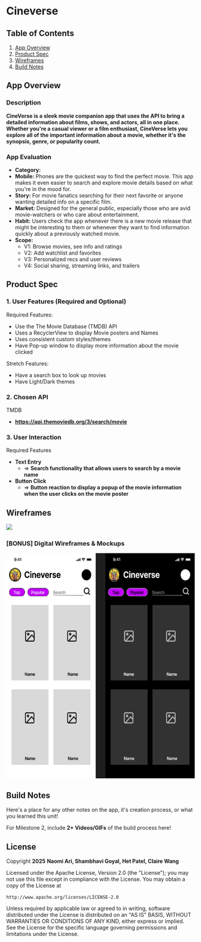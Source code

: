 # **Cineverse**

## Table of Contents

1. [App Overview](#App-Overview)
2. [Product Spec](#Product-Spec)
3. [Wireframes](#Wireframes)
4. [Build Notes](#Build-Notes)

## App Overview

### Description

**CineVerse is a sleek movie companion app that uses the API to bring a detailed information about films, shows, and actors, all in one place. Whether you're a casual viewer or a film enthusiast, CineVerse lets you explore all of the important information about a movie, whether it's the synopsis, genre, or popularity count.**

### App Evaluation

<!-- Evaluation of your app across the following attributes -->

- **Category:**
- **Mobile:** Phones are the quickest way to find the perfect movie. This app makes it even easier to search and explore movie details based on what you're in the mood for.
- **Story:** For movie fanatics searching for their next favorite or anyone wanting detailed info on a specific film.
- **Market:** Designed for the general public, especially those who are avid movie-watchers or who care about entertainment.
- **Habit:** Users check the app whenever there is a new movie release that might be interesting to them or whenever they want to find information quickly about a previously watched movie.
- **Scope:**
    - V1: Browse movies, see info and ratings
    - V2: Add watchlist and favorites
    - V3: Personalized recs and user reviews
    - V4: Social sharing, streaming links, and trailers

## Product Spec

### 1. User Features (Required and Optional)

Required Features:

- Use the The Movie Database (TMDB) API
- Uses a RecyclerView to display Movie posters and Names
- Uses consistent custom styles/themes
- Have Pop-up window to display more information about the movie clicked

Stretch Features:

- Have a search box to look up movies
- Have Light/Dark themes

### 2. Chosen API

TMDB
- **https://api.themoviedb.org/3/search/movie**

### 3. User Interaction

Required Features

- **Text Entry**
    - => **Search functionality that allows users to search by a movie name**
- **Button Click**
    - => **Button reaction to display a popup of the movie information when the user clicks on the movie poster**

## Wireframes

<!-- Add picture of your hand sketched wireframes in this section -->
<img src="https://i.imgur.com/OZc8VJ5.jpeg" width=600>

### [BONUS] Digital Wireframes & Mockups

<img src="Cineverse%20App%20Layout.png" height=600>

## Build Notes

Here's a place for any other notes on the app, it's creation
process, or what you learned this unit!

For Milestone 2, include **2+ Videos/GIFs** of the build process here!

## License

Copyright **2025** **Naomi Ari, Shambhavi Goyal, Het Patel, Claire Wang**

Licensed under the Apache License, Version 2.0 (the "License");
you may not use this file except in compliance with the License.
You may obtain a copy of the License at

    http://www.apache.org/licenses/LICENSE-2.0

Unless required by applicable law or agreed to in writing, software
distributed under the License is distributed on an "AS IS" BASIS,
WITHOUT WARRANTIES OR CONDITIONS OF ANY KIND, either express or implied.
See the License for the specific language governing permissions and
limitations under the License.
